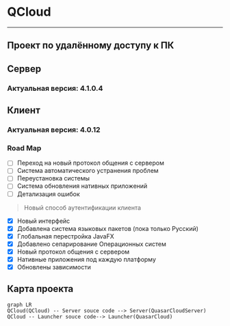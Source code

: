# QCloud
****
## Проект по удалённому доступу к ПК

## Сервер

### Актуальная версия: 4.1.0.4

## Клиент

### Актуальная версия: 4.0.12

### Road Map
- [ ] Переход на новый протокол общения с сервером
- [ ] Система автоматического устранения проблем
- [ ] Переустановка системы
- [ ] Система обновления нативных приложений
- [ ] Детализация ошибок
> Новый способ аутентификации клиента
- [x] Новый интерфейс
- [x] Добавлена система языковых пакетов (пока только Русский)
- [x] Глобальная перестройка JavaFX
- [x] Добавлено сепарирование Операционных систем
- [x] Новый протокол общения с сервером
- [x] Нативные приложения под каждую платформу
- [x] Обновлены зависимости

## Карта проекта
```mermaid
graph LR
QCloud(QCloud) -- Server souce code --> Server(QuasarCloudServer)
QCloud -- Launcher souce code--> Launcher(QuasarCloud)
```
